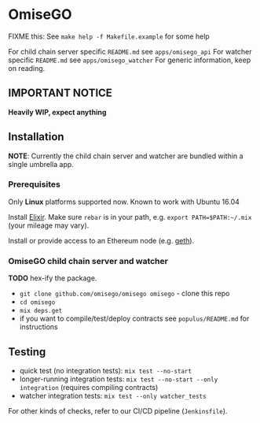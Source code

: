 # OmiseGO

FIXME this: See `make help -f Makefile.example` for some help

For child chain server specific `README.md` see `apps/omisego_api`
For watcher specific `README.md` see `apps/omisego_watcher`
For generic information, keep on reading.

## IMPORTANT NOTICE

**Heavily WIP, expect anything**

## Installation

**NOTE**: Currently the child chain server and watcher are bundled within a single umbrella app.

### Prerequisites

Only **Linux** platforms supported now. Known to work with Ubuntu 16.04

Install [Elixir](http://elixir-lang.github.io/install.html#unix-and-unix-like).
Make sure `rebar` is in your path, e.g. `export PATH=$PATH:~/.mix` (your mileage may vary).

Install or provide access to an Ethereum node (e.g. [geth](https://github.com/ethereum/go-ethereum/wiki/geth)).

### OmiseGO child chain server and watcher

**TODO** hex-ify the package.

  - `git clone github.com/omisego/omisego omisego` - clone this repo
  - `cd omisego`
  - `mix deps.get`
  - if you want to compile/test/deploy contracts see `populus/README.md` for instructions

## Testing

 - quick test (no integration tests): `mix test --no-start`
 - longer-running integration tests: `mix test --no-start --only integration` (requires compiling contracts)
 - watcher integration tests: `mix test --only watcher_tests`

For other kinds of checks, refer to our CI/CD pipeline (`Jenkinsfile`).
